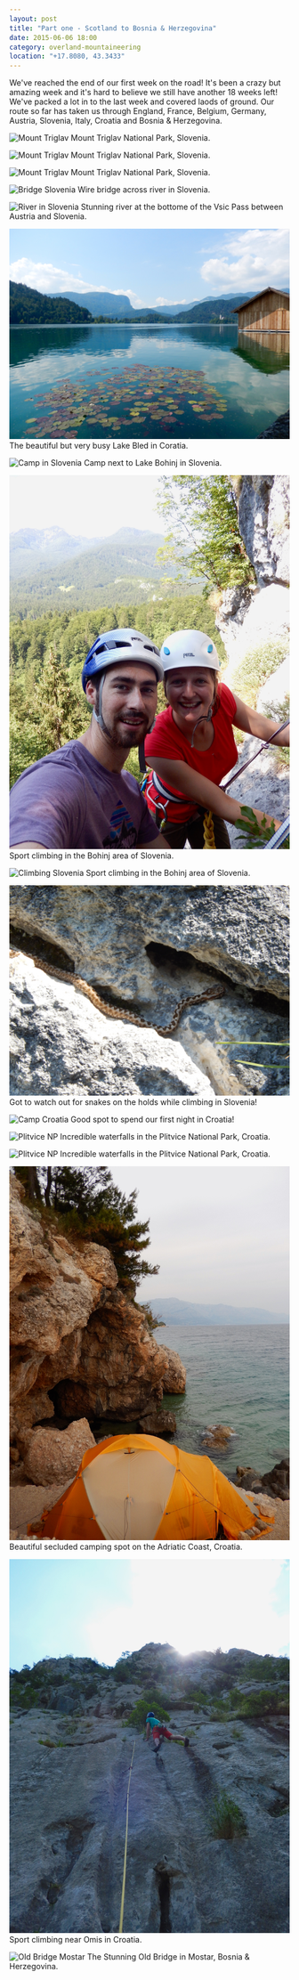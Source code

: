 ```yaml
---
layout: post
title: "Part one - Scotland to Bosnia & Herzegovina"
date: 2015-06-06 18:00
category: overland-mountaineering
location: "+17.8080, 43.3433"
---
```


We've reached the end of our first week on the road!  It's been a crazy but amazing week and it's hard to believe we still have another 18 weeks left!  We've packed a lot in to the last week and covered laods of ground.  Our route so far has taken us through England, France, Belgium, Germany, Austria, Slovenia, Italy, Croatia and Bosnia & Herzegovina.  

![Mount Triglav](/photos/part-1-scotland-to-bosnia-&-herzegovina/triglav-1.jpg "Mount Triglav")
Mount Triglav National Park, Slovenia.

![Mount Triglav](/photos/part-1-scotland-to-bosnia-&-herzegovina/triglav-2.jpg "Mount Triglav")
Mount Triglav National Park, Slovenia.

![Mount Triglav](/photos/part-1-scotland-to-bosnia-&-herzegovina/triglav-3.jpg "Mount Triglav")
Mount Triglav National Park, Slovenia.

![Bridge Slovenia](/photos/part-1-scotland-to-bosnia-&-herzegovina/slovenia-bridge.jpg "Bridge Slovenia")
Wire bridge across river in Slovenia.

![River in Slovenia](/photos/part-1-scotland-to-bosnia-&-herzegovina/slovenia-river-2.jpg "River in Slovenia")
Stunning river at the bottome of the Vsic Pass between Austria and Slovenia.

![Lake Bled Slovenia](/photos/part-1-scotland-to-bosnia-&-herzegovina/bled.jpg "Lake Bled")
The beautiful but very busy Lake Bled in Coratia.

![Camp in Slovenia](/photos/part-1-scotland-to-bosnia-&-herzegovina/camp-slovenia.jpg "Camp in Slovenia")
Camp next to Lake Bohinj in Slovenia.

![Climbing Slovenia](/photos/part-1-scotland-to-bosnia-&-herzegovina/climb-slovenia.jpg "Climbing Slovenia")
Sport climbing in the Bohinj area of Slovenia.

![Climbing Slovenia](/photos/part-1-scotland-to-bosnia-&-herzegovina/climb-slovenia-2.jpg "Climbing Slovenia")
Sport climbing in the Bohinj area of Slovenia.

![Snake](/photos/part-1-scotland-to-bosnia-&-herzegovina/snake.jpg "Snake")
Got to watch out for snakes on the holds while climbing in Slovenia!

![Camp Croatia](/photos/part-1-scotland-to-bosnia-&-herzegovina/camp-croatia.jpg "Camp Croatia")
Good spot to spend our first night in Croatia!

![Plitvice NP](/photos/part-1-scotland-to-bosnia-&-herzegovina/croatia-wf-1.jpg "Plitvice NP")
Incredible waterfalls in the Plitvice National Park, Croatia.

![Plitvice NP](/photos/part-1-scotland-to-bosnia-&-herzegovina/croatia-wf-2.jpg "Plitvice NP")
Incredible waterfalls in the Plitvice National Park, Croatia.

![Camp Croatia](/photos/part-1-scotland-to-bosnia-&-herzegovina/camp-croatia-2.jpg "Camp Croatia")
Beautiful secluded camping spot on the Adriatic Coast, Croatia.

![Climb Croatia](/photos/part-1-scotland-to-bosnia-&-herzegovina/climb-croatia.jpg "Climb Croatia")
Sport climbing near Omis in Croatia.

![Old Bridge Mostar](/photos/part-1-scotland-to-bosnia-&-herzegovina/mostar-1.jpg "The Old Bridge Mostar")
The Stunning Old Bridge in Mostar, Bosnia & Herzegovina.
